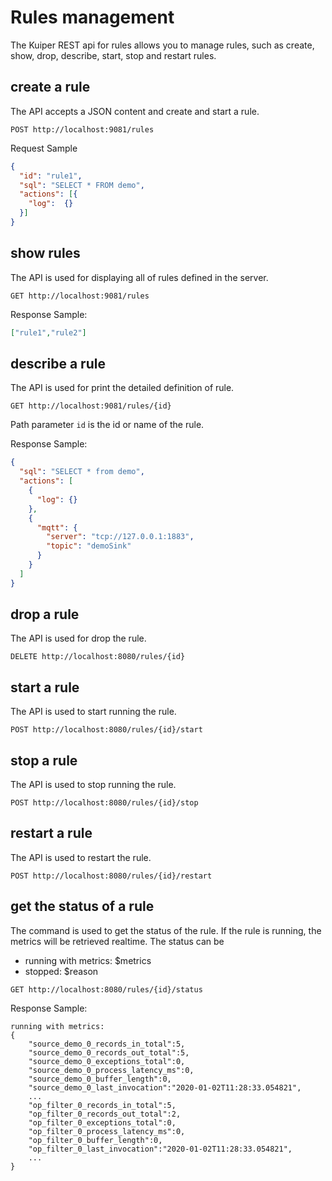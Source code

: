 # Rules management

The Kuiper REST api for rules allows you to manage rules, such as create, show, drop, describe, start, stop and restart rules. 

## create a rule

The API accepts a JSON content and create and start a rule.
```shell
POST http://localhost:9081/rules
```
Request Sample

```json
{
  "id": "rule1",
  "sql": "SELECT * FROM demo",
  "actions": [{
    "log":  {}
  }]
}
```


## show rules

The API is used for displaying all of rules defined in the server.

```shell
GET http://localhost:9081/rules
```

Response Sample:

```json
["rule1","rule2"]
```

## describe a rule

The API is used for print the detailed definition of rule.

```shell
GET http://localhost:9081/rules/{id}
```

Path parameter `id` is the id or name of the rule.

Response Sample: 

```json
{
  "sql": "SELECT * from demo",
  "actions": [
    {
      "log": {}
    },
    {
      "mqtt": {
        "server": "tcp://127.0.0.1:1883",
        "topic": "demoSink"
      }
    }
  ]
}
```

## drop a rule

The API is used for drop the rule.

```shell
DELETE http://localhost:8080/rules/{id}
```


## start a rule

The API is used to start running the rule.

```shell
POST http://localhost:8080/rules/{id}/start
```


## stop a rule

The API is used to stop running the rule.

```shell
POST http://localhost:8080/rules/{id}/stop
```

## restart a rule

The API is used to restart the rule.

```shell
POST http://localhost:8080/rules/{id}/restart
```

## get the status of a rule

The command is used to get the status of the rule. If the rule is running, the metrics will be retrieved realtime. The status can be
- running with metrics: $metrics
- stopped: $reason

```shell
GET http://localhost:8080/rules/{id}/status
```

Response Sample:

```shell
running with metrics:
{
    "source_demo_0_records_in_total":5,
    "source_demo_0_records_out_total":5,
    "source_demo_0_exceptions_total":0,
    "source_demo_0_process_latency_ms":0,
    "source_demo_0_buffer_length":0,
    "source_demo_0_last_invocation":"2020-01-02T11:28:33.054821",
    ... 
    "op_filter_0_records_in_total":5,
    "op_filter_0_records_out_total":2,
    "op_filter_0_exceptions_total":0,
    "op_filter_0_process_latency_ms":0,
    "op_filter_0_buffer_length":0,
    "op_filter_0_last_invocation":"2020-01-02T11:28:33.054821",
    ...
}
```